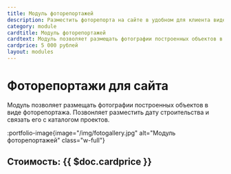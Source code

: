 ```yaml
---
title: Модуль фоторепортажей
description: Разместить фоторепорта на сайте в удобном для клиента виде. 
category: module
cardtitle: Модуль фоторепортажей
cardtext: Модуль позволяет размещать фотографии построенных объектов в виде фоторепортажа. Позвонляет разместить дату строительства и связать его с каталогом проектов. 
cardprice: 5 000 рублей
layout: modules 
---
```

# Фоторепортажи для сайта

Модуль позволяет размещать фотографии построенных объектов в виде фоторепортажа. Позвонляет разместить дату строительства и связать его с каталогом проектов.

:portfolio-image{image="/img/fotogallery.jpg" alt="Модуль фоторепортажей" class="w-full"}

## Стоимость: {{ $doc.cardprice }}